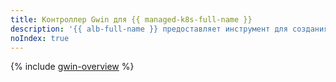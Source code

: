 ```yaml
---
title: Контроллер Gwin для {{ managed-k8s-full-name }}
description: '{{ alb-full-name }} предоставляет инструмент для создания балансировщиков нагрузки и управления ими в кластерах {{ managed-k8s-full-name }} — контроллер Gwin.'
noIndex: true
---
```


{% include [gwin-overview](../../_includes/managed-kubernetes/alb-ref/gwin-index.md) %}